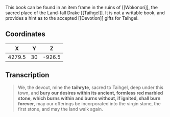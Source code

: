 

This book can be found in an item frame in the ruins of [[Wokonori]], the sacred place of the Land-fall Drake [[Taihgel]]. It is not a writable book, and provides a hint as to the accepted [[Devotion]] gifts for Taihgel.

## Coordinates
| **X**  | **Y** | **Z**  |
| :----: | :---: | :----: |
| 4279.5 |  30   | -926.5 |

## Transcription
> We, the devout, mine the **taihryte**, sacred to Taihgel, deep under this town, and **bury our desires within its ancient, formless red marbled stone, which burns within and burns without, if ignited, shall burn forever**, may our offerings be incorporated into the virgin stone, the first stone, and may the land walk again.

